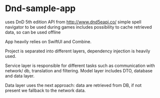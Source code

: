 # Dnd-sample-app
uses DnD 5th edition API from http://www.dnd5eapi.co/
simple spell navigator to be used during games
includes possibility to cache retrieved data, so can be used offline

App heavily relies on SwiftUI and Combine. 

Project is separated into different layers, dependency injection is heavily used. 

Service layer is responsible for different tasks such as communication with network/ db, translation and filtering. 
Model layer includes DTO, database and data layer. 

Data layer uses the next approach: data are retrieved from DB, if not present we fallback to the network data.
